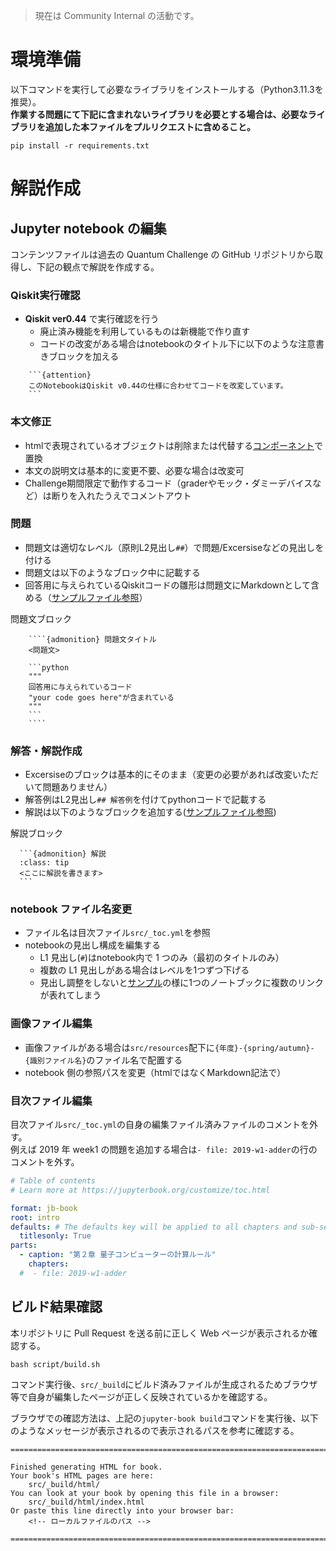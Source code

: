 > 現在は Community Internal の活動です。

# 環境準備

以下コマンドを実行して必要なライブラリをインストールする（Python3.11.3を推奨）。  
**作業する問題にて下記に含まれないライブラリを必要とする場合は、必要なライブラリを追加した本ファイルをプルリクエストに含めること。**

```
pip install -r requirements.txt
```

# 解説作成
## Jupyter notebook の編集

コンテンツファイルは過去の Quantum Challenge の GitHub リポジトリから取得し、下記の観点で解説を作成する。

### Qiskit実行確認
- **Qiskit ver0.44** で実行確認を行う
  - 廃止済み機能を利用しているものは新機能で作り直す
  - コードの改変がある場合はnotebookのタイトル下に以下のような注意書きブロックを加える

````
    ```{attention}
    このNotebookはQiskit v0.44の仕様に合わせてコードを改変しています。
    ```
````

### 本文修正
  - htmlで表現されているオブジェクトは削除または代替する[コンポーネント](https://jupyterbook.org/en/stable/content/content-blocks.html)で置換
  - 本文の説明文は基本的に変更不要、必要な場合は改変可
  - Challenge期間限定で動作するコード（graderやモック・ダミーデバイスなど）は断りを入れたうえでコメントアウト

### 問題
  - 問題文は適切なレベル（原則L2見出し`##`）で問題/Excersiseなどの見出しを付ける
  - 問題文は以下のようなブロック中に記載する
  - 回答用に与えられているQiskitコードの雛形は問題文にMarkdownとして含める（[サンプルファイル参照](https://github.com/quantum-tokyo/iqc-textbook/blob/main/src/sample-2023-spring-lab1-ja.ipynb)）

問題文ブロック
````
    ````{admonition} 問題文タイトル
    <問題文>
    
    ```python
    """
    回答用に与えられているコード
    "your code goes here"が含まれている
    """
    ```
    ````
````

### 解答・解説作成
  - Excersiseのブロックは基本的にそのまま（変更の必要があれば改変いただいて問題ありません）
  - 解答例はL2見出し`## 解答例`を付けてpythonコードで記載する
  - 解説は以下のようなブロックを追加する([サンプルファイル参照](https://github.com/quantum-tokyo/iqc-textbook/blob/main/src/sample-2023-spring-lab1-ja.ipynb))

解説ブロック
````
  ```{admonition} 解説
  :class: tip
  <ここに解説を書きます>
  ```
````

### notebook ファイル名変更
  - ファイル名は目次ファイル`src/_toc.yml`を参照
- notebookの見出し構成を編集する
  - L1 見出し(`#`)はnotebook内で 1 つのみ（最初のタイトルのみ）
  - 複数の L1 見出しがある場合はレベルを1つずつ下げる
  - 見出し調整をしないと[サンプル](https://quantum-tokyo.github.io/iqc-textbook/intro.html)の様に1つのノートブックに複数のリンクが表れてしまう

### 画像ファイル編集
- 画像ファイルがある場合は`src/resources`配下に`{年度}-{spring/autumn}-{識別ファイル名}`のファイル名で配置する
- notebook 側の参照パスを変更（htmlではなくMarkdown記法で）

### 目次ファイル編集

目次ファイル`src/_toc.yml`の自身の編集ファイル済みファイルのコメントを外す。  
例えば 2019 年 week1 の問題を追加する場合は`- file: 2019-w1-adder`の行のコメントを外す。

```yaml
# Table of contents
# Learn more at https://jupyterbook.org/customize/toc.html

format: jb-book
root: intro
defaults: # The defaults key will be applied to all chapters and sub-sections
  titlesonly: True
parts:
  - caption: "第２章 量子コンピューターの計算ルール"
    chapters:
  #  - file: 2019-w1-adder
```

## ビルド結果確認

本リポジトリに Pull Request を送る前に正しく Web ページが表示されるか確認する。

```
bash script/build.sh
```

コマンド実行後、`src/_build`にビルド済みファイルが生成されるためブラウザ等で自身が編集したページが正しく反映されているかを確認する。

ブラウザでの確認方法は、上記の`jupyter-book build`コマンドを実行後、以下のようなメッセージが表示されるので表示されるパスを参考に確認する。

```
===============================================================================

Finished generating HTML for book.
Your book's HTML pages are here:
    src/_build/html/
You can look at your book by opening this file in a browser:
    src/_build/html/index.html
Or paste this line directly into your browser bar:
    <!-- ローカルファイルのパス -->

===============================================================================
```
